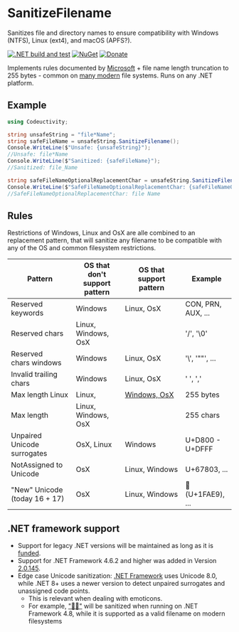 # SanitizeFilename

Sanitizes file and directory names to ensure compatibility with Windows (NTFS), Linux (ext4), and macOS (APFS?).

[![.NET build and test](https://github.com/Codeuctivity/SanitizeFilename/actions/workflows/dotnet.yml/badge.svg)](https://github.com/Codeuctivity/SanitizeFilename/actions/workflows/dotnet.yml) [![NuGet](https://img.shields.io/nuget/v/Codeuctivity.SanitizeFilename.svg)](https://www.nuget.org/packages/Codeuctivity.SanitizeFilename/) [![Donate](https://img.shields.io/static/v1?label=Paypal&message=Donate&color=informational)](https://www.paypal.com/donate?hosted_button_id=7M7UFMMRTS7UE)

Implements rules documented by [Microsoft](https://docs.microsoft.com/en-us/windows/win32/fileio/naming-a-file#naming-conventions) + file name length truncation to 255 bytes - common on [many modern](https://en.wikipedia.org/wiki/Comparison_of_file_systems) file systems. Runs on any .NET platform.

## Example

```csharp
using Codeuctivity;

string unsafeString = "file*Name";
string safeFileName = unsafeString.SanitizeFilename();
Console.WriteLine($"Unsafe: {unsafeString}");
//Unsafe: file*Name
Console.WriteLine($"Sanitized: {safeFileName}");
//Sanitized: file_Name

string safeFileNameOptionalReplacementChar = unsafeString.SanitizeFilename(' ');
Console.WriteLine($"SafeFileNameOptionalReplacementChar: {safeFileNameOptionalReplacementChar}");
//SafeFileNameOptionalReplacementChar: file Name
```

## Rules

Restrictions of Windows, Linux and OsX are alle combined to an replacement pattern, that will sanitize any filename to be compatible with any of the OS and common filesystem restrictions.

| Pattern                       | OS that don't support pattern | OS that support pattern | Example            |
| ----------------------------- | ----------------------------- | ----------------------- | ------------------ |
| Reserved keywords             | Windows                       | Linux, OsX             | CON, PRN, AUX, ... |
| Reserved chars                | Linux, Windows, OsX           |                         | '/', '\0'          |
| Reserved chars windows       | Windows                       | Linux, OsX             | '\\\', '""', ...   |
| Invalid trailing chars        | Windows                       | Linux, OsX             | ' ', ','           |
| Max length Linux              | Linux,                        | [Windows, OsX](https://github.com/Codeuctivity/SanitizeFilename/blob/1752466b63bdbb736d8b43e13c8cb44b0fd6343c/SanitizeFilenameTests/FilenameTests/LinuxSpecificTests.cs#L20)          | 255 bytes          |
| Max length                    | Linux, Windows, OsX           |                         | 255 chars          |
| Unpaired Unicode surrogates   | OsX, Linux                    | Windows                 | U+D800 - U+DFFF    |
| NotAssigned to Unicode        | OsX                           | Linux, Windows          | U+67803, ...       |
| "New" Unicode (today 16 + 17) | OsX                           | Linux, Windows          | 🫩 (U+1FAE9), ...  |

## .NET framework support

- Support for legacy .NET versions will be maintained as long as it is [funded](https://github.com/sponsors/Codeuctivity).
- Support for .NET Framework 4.6.2 and higher was added in Version [2.0.145](https://www.nuget.org/packages/Codeuctivity.SanitizeFilename/2.0.145).
- Edge case Unicode sanitization: [.NET Framework](https://learn.microsoft.com/en-us/dotnet/framework/whats-new/#character-categories) uses Unicode 8.0, while .NET 8+ uses a newer version to detect unpaired surrogates and unassigned code points.
  - This is relevant when dealing with emoticons.
  - For example, [&#34;💏🏻&#34;](https://emojipedia.org/kiss-light-skin-tone) will be sanitized when running on .NET Framework 4.8, while it is supported as a valid filename on modern filesystems
